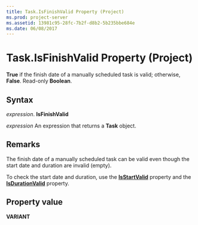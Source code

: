 ```yaml
---
title: Task.IsFinishValid Property (Project)
ms.prod: project-server
ms.assetid: 13981c95-28fc-7b2f-d8b2-5b235bbe684e
ms.date: 06/08/2017
---
```



# Task.IsFinishValid Property (Project)

 **True** if the finish date of a manually scheduled task is valid; otherwise, **False**. Read-only **Boolean**.


## Syntax

 _expression_. **IsFinishValid**

 _expression_ An expression that returns a **Task** object.


## Remarks

The finish date of a manually scheduled task can be valid even though the start date and duration are invalid (empty).

To check the start date and duration, use the **[IsStartValid](task-isstartvalid-property-project.md)** property and the **[IsDurationValid](task-isdurationvalid-property-project.md)** property.


## Property value

 **VARIANT**


